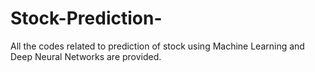 # Stock-Prediction-
All the codes related to prediction of stock using Machine Learning and Deep Neural Networks are provided.

